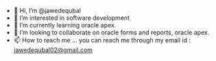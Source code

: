 - 👋 Hi, I’m @jawedequbal
- 👀 I’m interested in software development
- 🌱 I’m currently learning oracle apex.
- 💞️ I’m looking to collaborate on oracle forms and reports, oracle apex.
- 📫 How to reach me ... you can reach me through my email id : jawedequbal02@gmail.com

<!---
jawedequbal/jawedequbal is a ✨ special ✨ repository because its `README.md` (this file) appears on your GitHub profile.
You can click the Preview link to take a look at your changes.
--->
